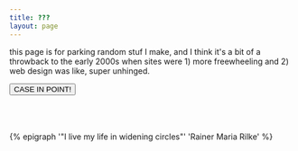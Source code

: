 ```yaml
---
title: ???
layout: page
---
```

<script src="p5.js"></script>
<div id="p5canvas" style="float:left; margin: 0 10px 0 10px" >
        <script src="torus.js"></script>
</div>
<p> this page is for parking random stuf I make, and I think it's a bit of a throwback to the early 2000s when sites were 1) more freewheeling and 2) web design was like, super unhinged.</p>

<button onclick="hello()">CASE IN POINT!</button>
<br>
<br>
<br>
<br>

<!-- <div  style="width: 100%; border: 2px solid red; height: fit-content"> -->
<div id="circlesCanvas" style="float: left; margin: 0 10px 0 0">
        <script src="circles.js"></script>
</div>
<div style="float: left">
    {% epigraph '"I live my life in widening circles"' 'Rainer Maria Rilke'  %}
    
</div>
<!-- </div> -->
<script>
    function hello(click){
        alert("Stuff like this, you know?")
    }
</script>
